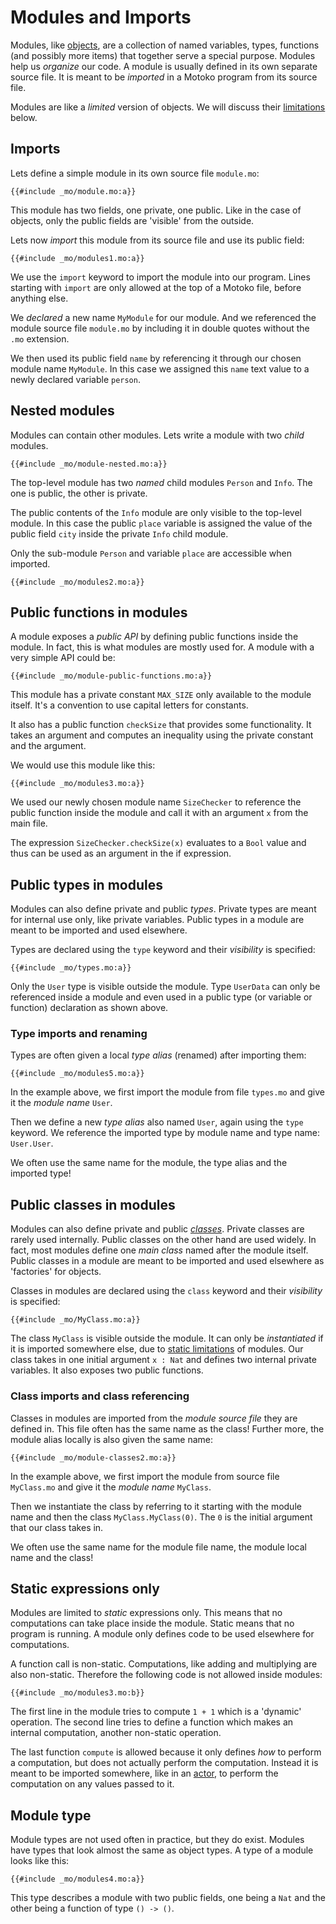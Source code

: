 # Modules and Imports
Modules, like [objects](/common-programming-concepts/objects-and-classes/objects.html), are a collection of named variables, types, functions (and possibly more items) that together serve a special purpose. Modules help us *organize* our code. A module is usually defined in its own separate source file. It is meant to be *imported* in a Motoko program from its source file. 

Modules are like a *limited* version of objects. We will discuss their [limitations](#static-expressions-only) below. 


## Imports
 Lets define a simple module in its own source file `module.mo`:

```motoko
{{#include _mo/module.mo:a}}
```

This module has two fields, one private, one public. Like in the case of objects, only the public fields are 'visible' from the outside.

Lets now *import* this module from its source file and use its public field:

```motoko
{{#include _mo/modules1.mo:a}}
```

We use the `import` keyword to import the module into our program. Lines starting with `import` are only allowed at the top of a Motoko file, before anything else.

We *declared* a new name `MyModule` for our module. And we referenced the module source file `module.mo` by including it in double quotes without the `.mo` extension.

We then used its public field `name` by referencing it through our chosen module name `MyModule`. In this case we assigned this `name` text value to a newly declared variable `person`.

## Nested modules
Modules can contain other modules. Lets write a module with two *child* modules. 

```motoko
{{#include _mo/module-nested.mo:a}}
```

The top-level module has two *named* child modules `Person` and `Info`. The one is public, the other is private. 

The public contents of the `Info` module are only visible to the top-level module. In this case the public `place` variable is assigned the value of the public field `city` inside the private `Info` child module.  

Only the sub-module `Person` and variable `place` are accessible when imported.  

```motoko
{{#include _mo/modules2.mo:a}}
```

## Public functions in modules
A module exposes a *public API* by defining public functions inside the module. In fact, this is what modules are mostly used for. A module with a very simple API could be:

```motoko
{{#include _mo/module-public-functions.mo:a}}
```

This module has a private constant `MAX_SIZE` only available to the module itself. It's a convention to use capital letters for constants. 

It also has a public function `checkSize` that provides some functionality. It takes an argument and computes an inequality using the private constant and the argument.

We would use this module like this:

```motoko
{{#include _mo/modules3.mo:a}}
```

We used our newly chosen module name `SizeChecker` to reference the public function inside the module and call it with an argument `x` from the main file. 

The expression `SizeChecker.checkSize(x)` evaluates to a `Bool` value and thus can be used as an argument in the if expression. 

## Public types in modules
Modules can also define private and public *types*. Private types are meant for internal use only, like private variables. Public types in a module are meant to be imported and used elsewhere.

Types are declared using the `type` keyword and their *visibility* is specified:

```motoko
{{#include _mo/types.mo:a}}
```

Only the `User` type is visible outside the module. Type `UserData` can only be referenced inside a module and even used in a public type (or variable or function) declaration as shown above. 

### Type imports and renaming
Types are often given a local *type alias* (renamed) after importing them:

```motoko
{{#include _mo/modules5.mo:a}}
```

In the example above, we first import the module from file `types.mo` and give it the *module name* `User`. 

Then we define a new *type alias* also named `User`, again using the `type` keyword. We reference the imported type by module name and type name: `User.User`.

We often use the same name for the module, the type alias and the imported type!

## Public classes in modules
Modules can also define private and public [*classes*](/common-programming-concepts/objects-and-classes/classes.html). Private classes are rarely used internally. Public classes on the other hand are used widely. In fact, most modules define one *main class* named after the module itself. Public classes in a module are meant to be imported and used elsewhere as 'factories' for objects.

Classes in modules are declared using the `class` keyword and their *visibility* is specified:
```motoko
{{#include _mo/MyClass.mo:a}}
```

The class `MyClass` is visible outside the module. It can only be *instantiated* if it is imported somewhere else, due to [static limitations](#static-expressions-only) of modules.  Our class takes in one initial argument `x : Nat` and defines two internal private variables. It also exposes two public functions. 

### Class imports and class referencing
Classes in modules are imported from the *module source file* they are defined in. This file often has the same name as the class! Further more, the module alias locally is also given the same name:

```motoko
{{#include _mo/module-classes2.mo:a}}
```

In the example above, we first import the module from source file `MyClass.mo` and give it the *module name* `MyClass`. 

Then we instantiate the class by referring to it starting with the module name and then the class `MyClass.MyClass(0)`. The `0` is the initial argument that our class takes in. 

We often use the same name for the module file name, the module local name and the class!

##  Static expressions only
Modules are limited to *static* expressions only. This means that no computations can take place inside the module. Static means that no program is running. A module only defines code to be used elsewhere for computations. 

A function call is non-static. Computations, like adding and multiplying are also non-static. Therefore the following code is not allowed inside modules:

```motoko
{{#include _mo/modules3.mo:b}}
```

The first line in the module tries to compute `1 + 1` which is a 'dynamic' operation. The second line tries to define a function which makes an internal computation, another non-static operation. 

The last function `compute` is allowed because it only defines *how* to perform a computation, but does not actually perform the computation. Instead it is meant to be imported somewhere, like in an [actor](/internet-computer-programming-concepts/actors.html), to perform the computation on any values passed to it. 

## Module type
Module types are not used often in practice, but they do exist. Modules have types that look almost the same as object types. A type of a module looks like this:

```motoko
{{#include _mo/modules4.mo:a}}
```

 This type describes a module with two public fields, one being a `Nat` and the other being a function of type `() -> ()`.
